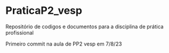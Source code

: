 # PraticaP2_vesp
Repositório de codigos e documentos para a disciplina de prática profissional

Primeiro commit na aula de PP2 vesp em 7/8/23
